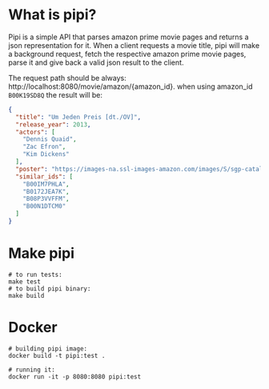 # What is pipi?

Pipi is a simple API that parses amazon prime movie pages and returns a json
representation for it. When a client requests a movie title, pipi will make a
background request, fetch the respective amazon prime movie pages, parse it and
give back a valid json result to the client.

The request path should be
always: http://localhost:8080/movie/amazon/{amazon_id}. when using
amazon_id `B00K19SD8Q` the result will be:

```json
{
  "title": "Um Jeden Preis [dt./OV]",
  "release_year": 2013,
  "actors": [
    "Dennis Quaid",
    "Zac Efron",
    "Kim Dickens"
  ],
  "poster": "https://images-na.ssl-images-amazon.com/images/S/sgp-catalog-images/region_DE/universum-00664000-Full-Image_GalleryBackground-de-DE-1617099345129._SX1080_.jpg",
  "similar_ids": [
    "B00IM7PHLA",
    "B0172JEA7K",
    "B08P3VVFFM",
    "B00N1DTCM0"
  ]
}
```

# Make pipi
```shell
# to run tests:
make test
# to build pipi binary:
make build
```

# Docker
```shell
# building pipi image:
docker build -t pipi:test .

# running it:
docker run -it -p 8080:8080 pipi:test
```

